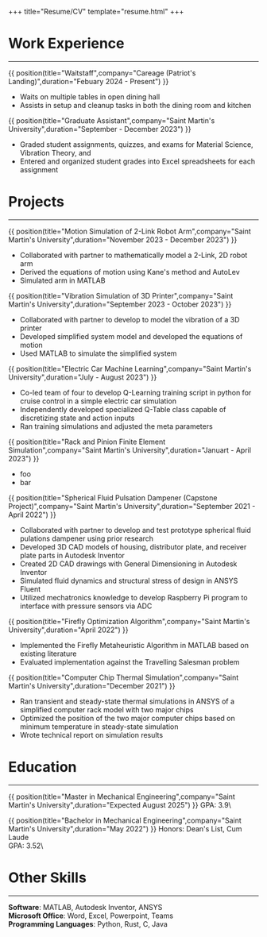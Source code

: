+++
title="Resume/CV"
template="resume.html"
+++

# Work Experience
------
{{ position(title="Waitstaff",company="Careage (Patriot's Landing)",duration="Febuary 2024 - Present") }}
- Waits on multiple tables in open dining hall
- Assists in setup and cleanup tasks in both the dining room and kitchen

{{ position(title="Graduate Assistant",company="Saint Martin's University",duration="September - December 2023") }}
- Graded student assignments, quizzes, and exams for Material Science, Vibration Theory, and 
- Entered and organized student grades into Excel spreadsheets for each assignment

# Projects
------
{{ position(title="Motion Simulation of 2-Link Robot Arm",company="Saint Martin's University",duration="November 2023 - December 2023") }}
- Collaborated with partner to mathematically model a 2-Link, 2D robot arm
- Derived the equations of motion using Kane's method and AutoLev
- Simulated arm in MATLAB

{{ position(title="Vibration Simulation of 3D Printer",company="Saint Martin's University",duration="September 2023 - October 2023") }}
- Collaborated with partner to develop to model the vibration of a 3D printer
- Developed simplified system model and developed the equations of motion
- Used MATLAB to simulate the simplified system

{{ position(title="Electric Car Machine Learning",company="Saint Martin's University",duration="July - August 2023") }}
- Co-led team of four to develop Q-Learning training script in python for cruise control in a simple electric car simulation
- Independently developed specialized Q-Table class capable of discretizing state and action inputs
- Ran training simulations and adjusted the meta parameters

{{ position(title="Rack and Pinion Finite Element Simulation",company="Saint Martin's University",duration="Januart - April 2023") }}
- foo
- bar

{{ position(title="Spherical Fluid Pulsation Dampener (Capstone Project)",company="Saint Martin's University",duration="September 2021 - April 2022") }}
- Collaborated with partner to develop and test prototype spherical fluid pulations dampener using prior research
- Developed 3D CAD models of housing, distributor plate, and receiver plate parts in Autodesk Inventor
- Created 2D CAD drawings with General Dimensioning in Autodesk Inventor
- Simulated fluid dynamics and structural stress of design in ANSYS Fluent
- Utilized mechatronics knowledge to develop Raspberry Pi program to interface with pressure sensors via ADC

{{ position(title="Firefly Optimization Algorithm",company="Saint Martin's University",duration="April 2022") }}
- Implemented the Firefly Metaheuristic Algorithm in MATLAB based on existing literature
- Evaluated implementation against the Travelling Salesman problem

{{ position(title="Computer Chip Thermal Simulation",company="Saint Martin's University",duration="December 2021") }}
- Ran transient and steady-state thermal simulations in ANSYS of a simplified computer rack model with two major chips
- Optimized the position of the two major computer chips based on minimum temperature in steady-state simulation
- Wrote technical report on simulation results

# Education
------
{{ position(title="Master in Mechanical Engineering",company="Saint Martin's University",duration="Expected August 2025") }}
GPA: 3.9\

{{ position(title="Bachelor in Mechanical Engineering",company="Saint Martin's University",duration="May 2022") }}
Honors: Dean's List, Cum Laude\
GPA: 3.52\

# Other Skills
------

**Software**: MATLAB, Autodesk Inventor, ANSYS\
**Microsoft Office**: Word, Excel, Powerpoint, Teams\
**Programming Languages**: Python, Rust, C, Java